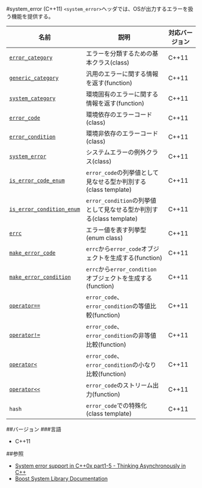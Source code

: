 #system_error (C++11)
`<system_error>`ヘッダでは、OSが出力するエラーを扱う機能を提供する。

| 名前 | 説明 | 対応バージョン |
|------------------------------------------------------|-----------------------------------------|-------|
| [`error_category`](./system_error/error_category.md) | エラーを分類するための基本クラス(class) | C++11 |
| [`generic_category`](./system_error/generic_category.md) | 汎用のエラーに関する情報を返す(function) | C++11 |
| [`system_category`](./system_error/system_category.md) | 環境固有のエラーに関する情報を返す(function) | C++11 |
| [`error_code`](./system_error/error_code.md) | 環境依存のエラーコード(class) | C++11 |
| [`error_condition`](./system_error/error_condition.md) | 環境非依存のエラーコード(class) | C++11 |
| [`system_error`](./system_error/system_error.md) | システムエラーの例外クラス(class) | C++11 |
| [`is_error_code_enum`](./system_error/is_error_code_enum.md) | `error_code`の列挙値として見なせる型か判別する(class template) | C++11 |
| [`is_error_condition_enum`](./system_error/is_error_condition_enum.md) | `error_condition`の列挙値として見なせる型か判別する(class template) | C++11 |
| [`errc`](./system_error/errc.md) | エラー値を表す列挙型(enum class) | C++11 |
| [`make_error_code`](./system_error/make_error_code.md) | `errc`から`error_code`オブジェクトを生成する(function) | C++11 |
| [`make_error_condition`](./system_error/make_error_condition.md) | `errc`から`error_condition`オブジェクトを生成する(function) | C++11 |
| [`operator==`](./system_error/op_equal.md) | `error_code`、`error_condition`の等値比較(function) | C++11 |
| [`operator!=`](./system_error/op_not_equal.md) | `error_code`、`error_condition`の非等値比較(function) | C++11 |
| [`operator<`](./system_error/less.md) | `error_code`、`error_condition`の小なり比較(function) | C++11 |
| [`operator<<`](./system_error/output_stream.md) | `error_code`のストリーム出力(function) | C++11 |
| `hash` | `error_code`での特殊化(class template) | C++11 |


##バージョン
###言語
- C++11


##参照
- [System error support in C++0x part1-5 - Thinking Asynchronously in C++](http://blog.think-async.com/search/label/system_error)
- [Boost System Library Documentation](http://www.boost.org/doc/libs/release/libs/system/doc/index.html)


